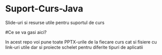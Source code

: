 # Suport-Curs-Java
Slide-uri si resurse utile pentru suportul de curs

#Ce se va gasi aici?

In acest repo voi pune toate PPTX-urile de la fiecare curs cat si fisiere cu link-uri utile
dar si proiecte schelet pentru diferite tipuri de aplicatii
